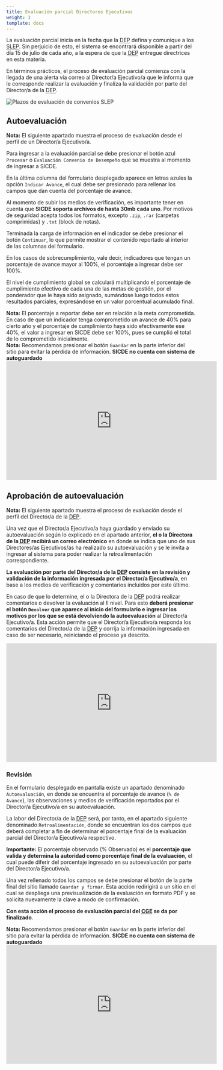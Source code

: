 ```yaml
---
title: Evaluación parcial Directores Ejecutivos
weight: 3
template: docs
---
```


La evaluación parcial inicia en la fecha que la <acronym title="Dirección de Educación Pública">DEP</acronym> defina y comunique a los <acronym title="Servicios Locales de Educación Pública">SLEP</acronym>. Sin perjuicio de esto, el sistema se encontrará disponible a partir del día 15 de julio de cada año, a la espera de que la <acronym title="Dirección de Educación Pública">DEP</acronym> entregue directrices en esta materia.

En términos prácticos, el proceso de evaluación parcial comienza con la llegada de una alerta vía correo al Director/a Ejecutivo/a que le informa que le corresponde realizar la evaluación y finaliza la validación por parte del Director/a de la <acronym title="Dirección de Educación Pública">DEP</acronym>.

<img src="\images\eval-parcial-i-slep.png" alt="Plazos de evaluación de convenios SLEP">

## Autoevaluación

<div class="note"><strong>Nota:</strong> El siguiente apartado muestra el proceso de evaluación desde el perfil de un Director/a Ejecutivo/a.</div>

Para ingresar a la evaluación parcial se debe presionar el botón azul `Procesar` o `Evaluación Convenio de Desempeño` que se muestra al momento de ingresar a SICDE.

En la última columna del formulario desplegado aparece en letras azules la opción `Indicar Avance`, el cual debe ser presionado para rellenar los campos que dan cuenta del porcentaje de avance.

Al momento de subir los medios de verificación, es importante tener en cuenta que **SICDE soporta archivos de hasta 30mb cada uno**. Por motivos de seguridad acepta todos los formatos, excepto `.zip`, `.rar` (carpetas comprimidas) y `.txt` (block de notas).

Terminada la carga de información en el indicador se debe presionar el botón `Continuar`, lo que permite mostrar el contenido reportado al interior de las columnas del formulario.

En los casos de sobrecumplimiento, vale decir, indicadores que tengan un porcentaje de avance mayor al 100%, el porcentaje a ingresar debe ser 100%.

El nivel de cumplimiento global se calculará multiplicando el porcentaje de cumplimiento efectivo de cada una de las metas de gestión, por el ponderador que le haya sido asignado, sumándose luego todos estos resultados parciales, expresándose en un valor porcentual acumulado final.

<div class="note"><strong>Nota:</strong> El porcentaje a reportar debe ser en relación a la meta comprometida. En caso de que un indicador tenga comprometido un avance de 40% para cierto año y el porcentaje de cumplimiento haya sido efectivamente ese 40%, el valor a ingresar en SICDE debe ser 100%, pues se cumplió el total de lo comprometido inicialmente. </div>

<div class="important"><strong>Nota:</strong> Recomendamos presionar el botón <code>Guardar</code> en la parte inferior del sitio para evitar la pérdida de información. <b>SICDE no cuenta con sistema de autoguardado</b></div>

<iframe width="560" height="315" src="https://www.youtube-nocookie.com/embed/pW447Hmr1EA" frameborder="0" allow="accelerometer; autoplay; clipboard-write; encrypted-media; gyroscope; picture-in-picture" allowfullscreen></iframe>

## Aprobación de autoevaluación

<div class="note"><strong>Nota:</strong> El siguiente apartado muestra el proceso de evaluación desde el perfil del Director/a de la <acronym title="Dirección de Educación Pública">DEP</acronym>.</div>

Una vez que el Director/a Ejecutivo/a haya guardado y enviado su autoevaluación según lo explicado en el apartado anterior, **el o la Directora de la <acronym title="Dirección de Educación Pública">DEP</acronym> recibirá un correo electrónico** en donde se indica que uno de sus Directores/as Ejecutivos/as ha realizado su autoevaluación y se le invita a ingresar al sistema para poder realizar la retroalimentación correspondiente.

**La evaluación por parte del Director/a de la <acronym title="Dirección de Educación Pública">DEP</acronym> consiste en la revisión y validación de la información ingresada por el Director/a Ejecutivo/a**, en base a los medios de verificación y comentarios incluidos por este último.

En caso de que lo determine, el o la Directora de la <acronym title="Dirección de Educación Pública">DEP</acronym> podrá realizar comentarios o devolver la evaluación al II nivel. Para esto **deberá presionar el botón `Devolver` que aparece al inicio del formulario e ingresar los motivos por los que se está devolviendo la autoevaluación** al Director/a Ejecutivo/a. Esta acción permite que el Director/a Ejecutivo/a responda los comentarios del Director/a de la <acronym title="Dirección de Educación Pública">DEP</acronym> y corrija la información ingresada en caso de ser necesario, reiniciando el proceso ya descrito.

<iframe width="560" height="315" src="https://www.youtube-nocookie.com/embed/PbEVs_WPTD0" frameborder="0" allow="accelerometer; autoplay; clipboard-write; encrypted-media; gyroscope; picture-in-picture" allowfullscreen></iframe>

### Revisión

En el formulario desplegado en pantalla existe un apartado denominado `Autoevaluación`, en donde se encuentra el porcentaje de avance (`% de Avance`), las observaciones y medios de verificación reportados por el Director/a Ejecutivo/a en su autoevaluación.

La labor del Director/a de la <acronym title="Dirección de Educación Pública">DEP</acronym> será, por tanto, en el apartado siguiente denominado `Retroalimentación`, donde se encuentran los dos campos que deberá completar a fin de determinar el porcentaje final de la evaluación parcial del Director/a Ejecutivo/a respectivo.

<div class="note"><strong>Importante:</strong> El porcentaje observado (% Observado) es el <b>porcentaje que valida y determina la autoridad como porcentaje final de la evaluación</b>, el cual puede diferir del porcentaje ingresado en su autoevaluación por parte del Director/a Ejecutivo/a.</div>

Una vez rellenado todos los campos se debe presionar el botón de la parte final del sitio llamado `Guardar y firmar`. Esta acción redirigirá a un sitio en el cual se despliega una previsualización de la evaluación en formato PDF y se solicita nuevamente la clave a modo de confirmación.

**Con esta acción el proceso de evaluación parcial del <acronym title="Convenio de Gestión Educacional">CGE</acronym> se da por finalizado**.

<div class="important"><strong>Nota:</strong> Recomendamos presionar el botón <code>Guardar</code> en la parte inferior del sitio para evitar la pérdida de información. <b>SICDE no cuenta con sistema de autoguardado</b></div>

<iframe width="560" height="315" src="https://www.youtube-nocookie.com/embed/5EsN7B-8f40" frameborder="0" allow="accelerometer; autoplay; clipboard-write; encrypted-media; gyroscope; picture-in-picture" allowfullscreen></iframe>
